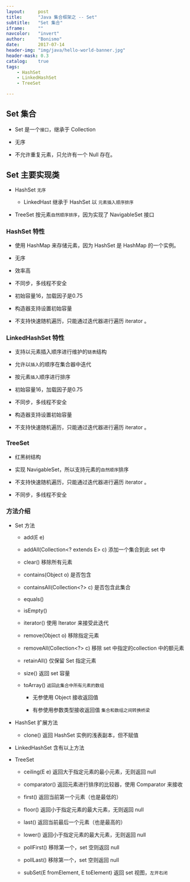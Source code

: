 ```yaml
---
layout:     post
title:      "Java 集合框架之 -- Set"
subtitle:   "Set 集合"
iframe:     ""
navcolor:   "invert"
author:     "Bonismo"
date:       2017-07-14
header-img: "img/java/hello-world-banner.jpg"
header-mask: 0.3
catalog:    true
tags:
    - HashSet
    - LinkedHashSet
    - TreeSet

---
```


## Set 集合

- Set 是一个`接口`，继承于 Collection

- 无序

- 不允许重复元素，只允许有一个 Null 存在。

## Set 主要实现类

- HashSet `无序`

    - LinkedHast 继承于 HashSet 以 `元素插入顺序排序`

- TreeSet 按元素`自然顺序排序`，因为实现了 NavigableSet 接口


### HashSet 特性

- 使用 HashMap 来存储元素，因为 HashSet 是 HashMap 的一个实例。

- 无序

- 效率高

- 不同步，多线程不安全

- 初始容量16，加载因子是0.75

- 构造器支持设置初始容量

- 不支持快速随机遍历，只能通过迭代器进行遍历 iterator 。

### LinkedHashSet 特性

- 支持以元素插入顺序进行维护的`链表`结构

- 允许以`插入`的顺序在集合器中迭代

- 按元素`插入`顺序进行排序

- 初始容量16，加载因子是0.75

- 不同步，多线程不安全

- 构造器支持设置初始容量

- 不支持快速随机遍历，只能通过迭代器进行遍历 iterator 。

### TreeSet

- 红黑树结构

- 实现 NavigableSet，所以支持元素的`自然顺序`排序

- 不支持快速随机遍历，只能通过迭代器进行遍历 iterator 。

- 不同步，多线程不安全


### 方法介绍

- Set 方法

    - add(E e)

    - addAll(Collection<? extends E> c) 添加一个集合到此 set 中

    - clear() 移除所有元素

    - contains(Object o) 是否包含

    - containsAll(Collection<?> c) 是否包含此集合

    - equals()

    - isEmpty()

    - iterator() 使用 Iterator 来接受此迭代

    - remove(Object o)  移除指定元素

    - removeAll(Collection<?> c) 移除 set 中指定的collection 中的额元素

    - retainAll() 仅保留 Set 指定元素

    - size() 返回 set 容量

    - toArray() `返回此集合中所有元素的数组`

         - 无参使用 Object 接收返回值

         - 有参使用参数类型接收返回值 `集合和数组之间转换桥梁`

- HashSet 扩展方法

    - clone() 返回 HashSet 实例的浅表副本，但不赋值

- LinkedHashSet 含有以上方法

- TreeSet

    - ceiling(E e) 返回大于指定元素的最小元素，无则返回 null

    - comparator() 返回元素进行排序的比较器，使用 Comparator 来接收

    - first() 返回当前第一个元素（也是最低的）

    - floor() 返回小于指定元素的最大元素，无则返回 null

    - last() 返回当前最后一个元素（也是最高的）

    - lower() 返回小于指定元素的最大元素，无则返回 null

    - pollFirst() 移除第一个，set 空则返回 null

    - pollLast() 移除第一个，set 空则返回 null

    - subSet(E fromElement, E toElement) 返回 set 视图，`左开右闭`




